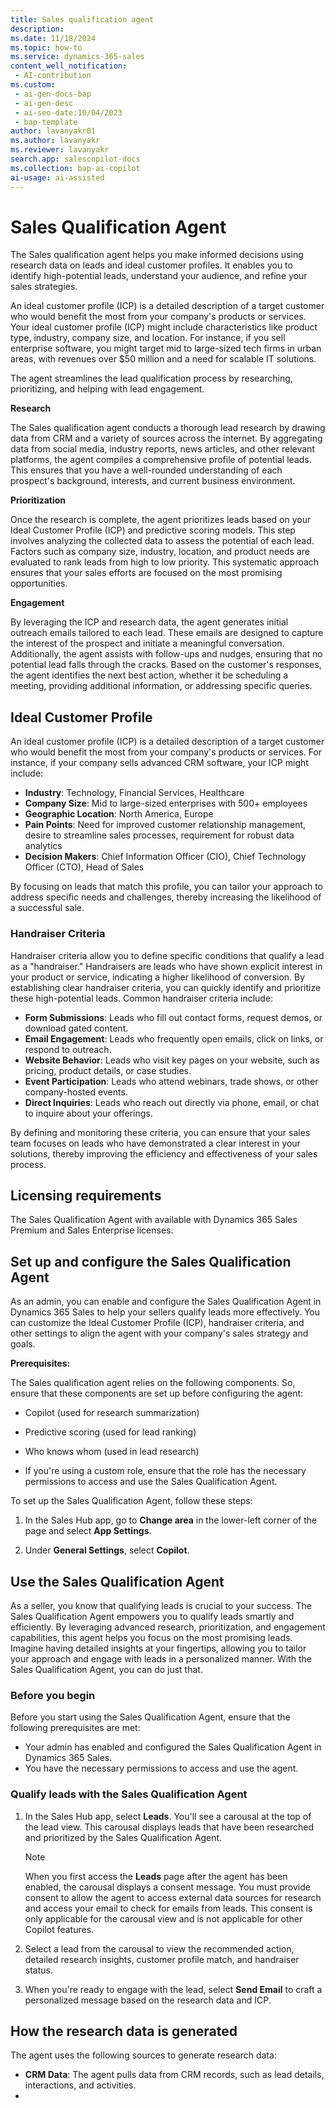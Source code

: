 ```yaml
---
title: Sales qualification agent
description:  
ms.date: 11/18/2024
ms.topic: how-to
ms.service: dynamics-365-sales
content_well_notification:
 - AI-contribution
ms.custom:
 - ai-gen-docs-bap
 - ai-gen-desc
 - ai-seo-date:10/04/2023
 - bap-template
author: lavanyakr01
ms.author: lavanyakr
ms.reviewer: lavanyakr
search.app: salescopilot-docs
ms.collection: bap-ai-copilot
ai-usage: ai-assisted
---
```


# Sales Qualification Agent

The Sales qualification agent helps you make informed decisions using research data on leads and ideal customer profiles. It enables you to identify high-potential leads, understand your audience, and refine your sales strategies.

An ideal customer profile (ICP) is a detailed description of a target customer who would benefit the most from your company's products or services. Your ideal customer profile (ICP) might include characteristics like product type, industry, company size, and location. For instance, if you sell enterprise software, you might target mid to large-sized tech firms in urban areas, with revenues over $50 million and a need for scalable IT solutions.

The agent streamlines the lead qualification process by researching, prioritizing, and helping with lead engagement. 

**Research**

The Sales qualification agent conducts a thorough lead research by drawing data from CRM and a variety of sources across the internet. By aggregating data from social media, industry reports, news articles, and other relevant platforms, the agent compiles a comprehensive profile of potential leads. This ensures that you have a well-rounded understanding of each prospect's background, interests, and current business environment.


**Prioritization**

Once the research is complete, the agent prioritizes leads based on your Ideal Customer Profile (ICP) and predictive scoring models. This step involves analyzing the collected data to assess the potential of each lead. Factors such as company size, industry, location, and product needs are evaluated to rank leads from high to low priority. This systematic approach ensures that your sales efforts are focused on the most promising opportunities.

**Engagement**

By leveraging the ICP and research data, the agent generates initial outreach emails tailored to each lead. These emails are designed to capture the interest of the prospect and initiate a meaningful conversation. Additionally, the agent assists with follow-ups and nudges, ensuring that no potential lead falls through the cracks. Based on the customer's responses, the agent identifies the next best action, whether it be scheduling a meeting, providing additional information, or addressing specific queries. 

## Ideal Customer Profile

An ideal customer profile (ICP) is a detailed description of a target customer who would benefit the most from your company's products or services. For instance, if your company sells advanced CRM software, your ICP might include:

- **Industry**: Technology, Financial Services, Healthcare
- **Company Size**: Mid to large-sized enterprises with 500+ employees
- **Geographic Location**: North America, Europe
- **Pain Points**: Need for improved customer relationship management, desire to streamline sales processes, requirement for robust data analytics
- **Decision Makers**: Chief Information Officer (CIO), Chief Technology Officer (CTO), Head of Sales

By focusing on leads that match this profile, you can tailor your approach to address specific needs and challenges, thereby increasing the likelihood of a successful sale. 

### Handraiser Criteria

Handraiser criteria allow you to define specific conditions that qualify a lead as a "handraiser." Handraisers are leads who have shown explicit interest in your product or service, indicating a higher likelihood of conversion. By establishing clear handraiser criteria, you can quickly identify and prioritize these high-potential leads. Common handraiser criteria include:

- **Form Submissions**: Leads who fill out contact forms, request demos, or download gated content.
- **Email Engagement**: Leads who frequently open emails, click on links, or respond to outreach.
- **Website Behavior**: Leads who visit key pages on your website, such as pricing, product details, or case studies.
- **Event Participation**: Leads who attend webinars, trade shows, or other company-hosted events.
- **Direct Inquiries**: Leads who reach out directly via phone, email, or chat to inquire about your offerings.

By defining and monitoring these criteria, you can ensure that your sales team focuses on leads who have demonstrated a clear interest in your solutions, thereby improving the efficiency and effectiveness of your sales process.

## Licensing requirements

The Sales Qualification Agent with available with Dynamics 365 Sales Premium and Sales Enterprise licenses. 

## Set up and configure the Sales Qualification Agent

As an admin, you can enable and configure the Sales Qualification Agent in Dynamics 365 Sales to help your sellers qualify leads more effectively. You can customize the Ideal Customer Profile (ICP), handraiser criteria, and other settings to align the agent with your company's sales strategy and goals. 

**Prerequisites:**

The Sales qualification agent relies on the following components. So, ensure that these components are set up before configuring the agent:

- Copilot (used for research summarization)

- Predictive scoring (used for lead ranking)
- Who knows whom (used in lead research)
- If you're using a custom role, ensure that the role has the necessary permissions to access and use the Sales Qualification Agent.

To set up the Sales Qualification Agent, follow these steps:

1. In the Sales Hub app, go to **Change area** in the lower-left corner of the page and select **App Settings**.

1. Under **General Settings**, select **Copilot**.

## Use the Sales Qualification Agent

As a seller, you know that qualifying leads is crucial to your success. The Sales Qualification Agent empowers you to qualify leads smartly and efficiently. By leveraging advanced research, prioritization, and engagement capabilities, this agent helps you focus on the most promising leads. Imagine having detailed insights at your fingertips, allowing you to tailor your approach and engage with leads in a personalized manner. With the Sales Qualification Agent, you can do just that.

### Before you begin

Before you start using the Sales Qualification Agent, ensure that the following prerequisites are met:

- Your admin has enabled and configured the Sales Qualification Agent in Dynamics 365 Sales.
- You have the necessary permissions to access and use the agent.

### Qualify leads with the Sales Qualification Agent

1. In the Sales Hub app, select **Leads**.
   You'll see a carousal at the top of the lead view. This carousal displays leads that have been researched and prioritized by the Sales Qualification Agent. 

    > [!NOTE]
    > When you first access the **Leads** page after the agent has been enabled, the carousal displays a consent message. You must provide consent to allow the agent to access external data sources for research and access your email to check for emails from leads. This consent is only applicable for the carousal view and is not applicable for other Copilot features.

2. Select a lead from the carousal to view the recommended action, detailed research insights, customer profile match, and handraiser status.
1. When you're ready to engage with the lead, select **Send Email** to craft a personalized message based on the research data and ICP.

## How the research data is generated

The agent uses the following sources to generate research data:

- **CRM Data**: The agent pulls data from CRM records, such as lead details, interactions, and activities.
- 